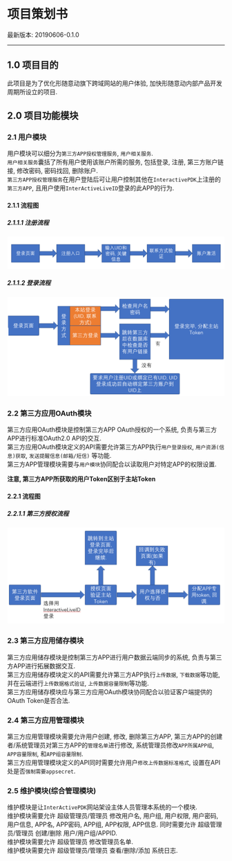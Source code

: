 # 项目策划书
最新版本: 20190606-0.1.0   

---

## 1.0 项目目的
此项目是为了优化形随意动旗下跨域网站的用户体验, 加快形随意动内部产品开发周期所设立的项目. 

## 2.0 项目功能模块

### 2.1 用户模块

用户模块可以细分为`第三方APP授权管理服务`, `用户相关服务`.   
`用户相关服务`囊括了所有用户使用该账户所需的服务, 包括登录, 注册, 第三方账户链接, 修改密码, 密码找回, 删除账户.   
`第三方APP授权管理服务`在用户登陆后可让用户控制其他在`InteractivePDK`上注册的`第三方APP`, 且用户使用`InterActiveLiveID`登录的此APP的行为.   

#### 2.1.1 流程图

##### 2.1.1.1 注册流程

![注册流程图](../static/_ProjectPlan/RegistrationFlowChart.png)

##### 2.1.1.2 登录流程

![登录流程图](../static/_ProjectPlan/LoginFlowChart.png)

### 2.2 第三方应用OAuth模块

第三方应用OAuth模块是控制第三方APP OAuth授权的一个系统, 负责与第三方APP进行标准OAuth2.0 API的交互.   
第三方应用OAuth模块定义的API需要允许第三方APP执行`用户登录授权`, `用户资源(信息)获取`, `发送提醒信息(邮箱/短信)` 等功能.   
第三方APP管理模块需要与`用户模块`协同配合以读取用户对特定APP的权限设置.   

**注意, 第三方APP所获取的用户Token区别于主站Token**   

#### 2.2.1 流程图

##### 2.2.1.1 第三方授权流程

![授权流程图](../static/_ProjectPlan/AuthorizationFlowChart.png)

### 2.3 第三方应用储存模块

第三方应用储存模块是控制第三方APP进行用户数据云端同步的系统, 负责与第三方APP进行拓展数据交互.   
第三方应用储存模块定义的API需要允许第三方APP执行`上传数据`, `下载数据`等功能, 并在云端进行`上传数据格式验证`, `上传数据容量限制`等功能.   
第三方应用储存模块应与第三方应用OAuth模块协同配合以验证客户端提供的OAuth Token是否合法.   

### 2.4 第三方应用管理模块

第三方应用管理模块需要允许用户创建, 修改, 删除第三方APP, 第三方APP的创建者/系统管理员对第三方APP的`管理名单`进行修改, 系统管理员修改`APP所属APP组`, `APP容量限制`, 和`APP组容量限制`.   
第三方应用管理模块定义的API同时需要允许用户`修改上传数据标准格式`, 设置在API处是否`强制需要appsecret`.   

### 2.5 维护模块(综合管理模块)

维护模块是让`InterActivePDK`网站架设主体人员管理本系统的一个模块.   
维护模块需要允许 超级管理员/管理员 修改用户名, 用户组, 用户权限, 用户密码, 用户信息, APP名, APP密码, APP组, APP权限, APP信息. 同时需要允许 超级管理员/管理员 创建/删除 用户/用户组/APPID.   
维护模块需要允许 超级管理员 修改管理员名单.   
维护模块需要允许 超级管理员/管理员 查看/删除/添加 系统日志.   